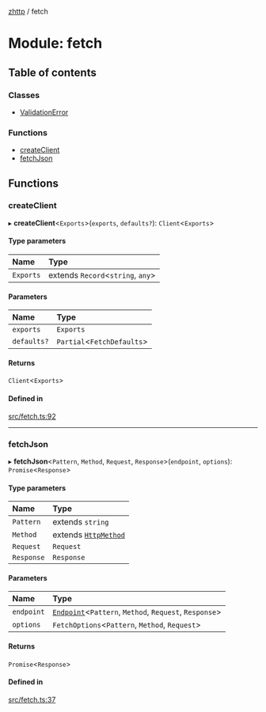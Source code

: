 [zhttp](../README.md) / fetch

# Module: fetch

## Table of contents

### Classes

- [ValidationError](../classes/fetch.ValidationError.md)

### Functions

- [createClient](fetch.md#createclient)
- [fetchJson](fetch.md#fetchjson)

## Functions

### createClient

▸ **createClient**<`Exports`\>(`exports`, `defaults?`): `Client`<`Exports`\>

#### Type parameters

| Name | Type |
| :------ | :------ |
| `Exports` | extends `Record`<`string`, `any`\> |

#### Parameters

| Name | Type |
| :------ | :------ |
| `exports` | `Exports` |
| `defaults?` | `Partial`<`FetchDefaults`\> |

#### Returns

`Client`<`Exports`\>

#### Defined in

[src/fetch.ts:92](https://github.com/danprince/typesafe-endpoints/blob/1472ec3/src/fetch.ts#L92)

___

### fetchJson

▸ **fetchJson**<`Pattern`, `Method`, `Request`, `Response`\>(`endpoint`, `options`): `Promise`<`Response`\>

#### Type parameters

| Name | Type |
| :------ | :------ |
| `Pattern` | extends `string` |
| `Method` | extends [`HttpMethod`](index.md#httpmethod) |
| `Request` | `Request` |
| `Response` | `Response` |

#### Parameters

| Name | Type |
| :------ | :------ |
| `endpoint` | [`Endpoint`](index.md#endpoint)<`Pattern`, `Method`, `Request`, `Response`\> |
| `options` | `FetchOptions`<`Pattern`, `Method`, `Request`\> |

#### Returns

`Promise`<`Response`\>

#### Defined in

[src/fetch.ts:37](https://github.com/danprince/typesafe-endpoints/blob/1472ec3/src/fetch.ts#L37)
